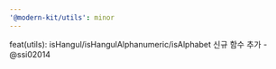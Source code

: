 ```yaml
---
'@modern-kit/utils': minor
---
```


feat(utils): isHangul/isHangulAlphanumeric/isAlphabet 신규 함수 추가 - @ssi02014
